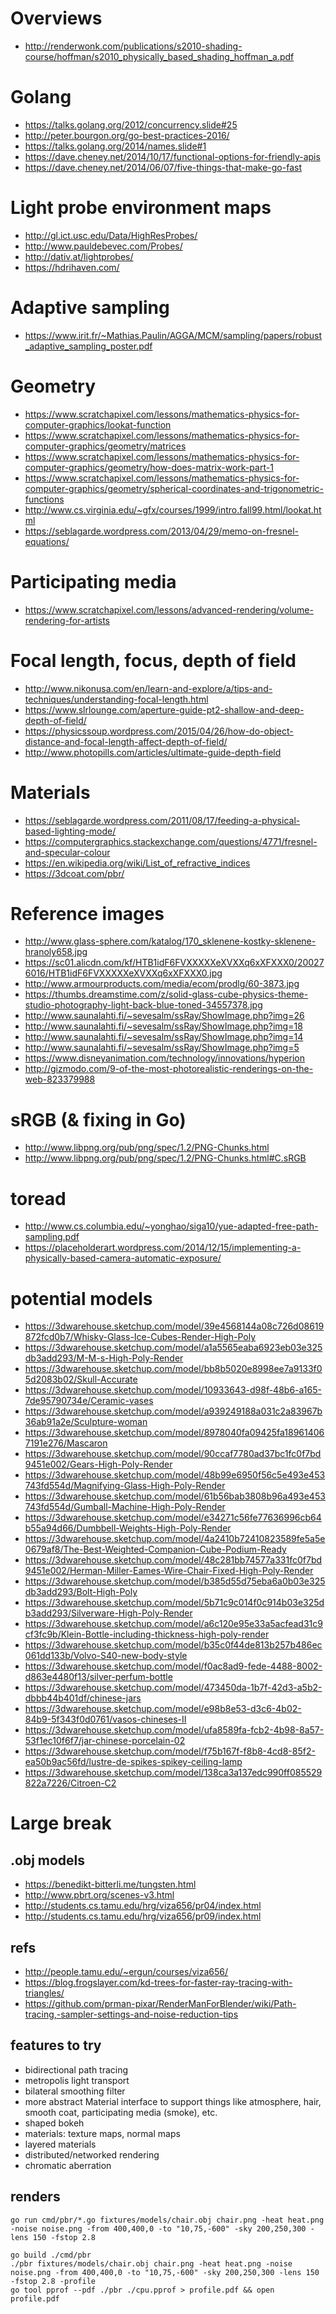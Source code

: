 # Overviews

- http://renderwonk.com/publications/s2010-shading-course/hoffman/s2010_physically_based_shading_hoffman_a.pdf

# Golang

- https://talks.golang.org/2012/concurrency.slide#25
- http://peter.bourgon.org/go-best-practices-2016/
- https://talks.golang.org/2014/names.slide#1
- https://dave.cheney.net/2014/10/17/functional-options-for-friendly-apis
- https://dave.cheney.net/2014/06/07/five-things-that-make-go-fast

# Light probe environment maps

- http://gl.ict.usc.edu/Data/HighResProbes/
- http://www.pauldebevec.com/Probes/
- http://dativ.at/lightprobes/
- https://hdrihaven.com/

# Adaptive sampling

- https://www.irit.fr/~Mathias.Paulin/AGGA/MCM/sampling/papers/robust_adaptive_sampling_poster.pdf

# Geometry

- https://www.scratchapixel.com/lessons/mathematics-physics-for-computer-graphics/lookat-function
- https://www.scratchapixel.com/lessons/mathematics-physics-for-computer-graphics/geometry/matrices
- https://www.scratchapixel.com/lessons/mathematics-physics-for-computer-graphics/geometry/how-does-matrix-work-part-1
- https://www.scratchapixel.com/lessons/mathematics-physics-for-computer-graphics/geometry/spherical-coordinates-and-trigonometric-functions
- http://www.cs.virginia.edu/~gfx/courses/1999/intro.fall99.html/lookat.html
- https://seblagarde.wordpress.com/2013/04/29/memo-on-fresnel-equations/

# Participating media

- https://www.scratchapixel.com/lessons/advanced-rendering/volume-rendering-for-artists

# Focal length, focus, depth of field

- http://www.nikonusa.com/en/learn-and-explore/a/tips-and-techniques/understanding-focal-length.html
- https://www.slrlounge.com/aperture-guide-pt2-shallow-and-deep-depth-of-field/
- https://physicssoup.wordpress.com/2015/04/26/how-do-object-distance-and-focal-length-affect-depth-of-field/
- http://www.photopills.com/articles/ultimate-guide-depth-field

# Materials

- https://seblagarde.wordpress.com/2011/08/17/feeding-a-physical-based-lighting-mode/
- https://computergraphics.stackexchange.com/questions/4771/fresnel-and-specular-colour
- https://en.wikipedia.org/wiki/List_of_refractive_indices
- https://3dcoat.com/pbr/

# Reference images

- http://www.glass-sphere.com/katalog/170_sklenene-kostky-sklenene-hranoly658.jpg
- https://sc01.alicdn.com/kf/HTB1idF6FVXXXXXeXVXXq6xXFXXX0/200276016/HTB1idF6FVXXXXXeXVXXq6xXFXXX0.jpg
- http://www.armourproducts.com/media/ecom/prodlg/60-3873.jpg
- https://thumbs.dreamstime.com/z/solid-glass-cube-physics-theme-studio-photography-light-back-blue-toned-34557378.jpg
- http://www.saunalahti.fi/~sevesalm/ssRay/ShowImage.php?img=26
- http://www.saunalahti.fi/~sevesalm/ssRay/ShowImage.php?img=18
- http://www.saunalahti.fi/~sevesalm/ssRay/ShowImage.php?img=14
- http://www.saunalahti.fi/~sevesalm/ssRay/ShowImage.php?img=5
- https://www.disneyanimation.com/technology/innovations/hyperion
- http://gizmodo.com/9-of-the-most-photorealistic-renderings-on-the-web-823379988

# sRGB (& fixing in Go)

- http://www.libpng.org/pub/png/spec/1.2/PNG-Chunks.html
- http://www.libpng.org/pub/png/spec/1.2/PNG-Chunks.html#C.sRGB

# toread

- http://www.cs.columbia.edu/~yonghao/siga10/yue-adapted-free-path-sampling.pdf
- https://placeholderart.wordpress.com/2014/12/15/implementing-a-physically-based-camera-automatic-exposure/

# potential models

- https://3dwarehouse.sketchup.com/model/39e4568144a08c726d08619872fcd0b7/Whisky-Glass-Ice-Cubes-Render-High-Poly
- https://3dwarehouse.sketchup.com/model/a1a5565eaba6923eb03e325db3add293/M-M-s-High-Poly-Render
- https://3dwarehouse.sketchup.com/model/bb8b5020e8998ee7a9133f05d2083b02/Skull-Accurate
- https://3dwarehouse.sketchup.com/model/10933643-d98f-48b6-a165-7de95790734e/Ceramic-vases
- https://3dwarehouse.sketchup.com/model/a939249188a031c2a83967b36ab91a2e/Sculpture-woman
- https://3dwarehouse.sketchup.com/model/8978040fa09425fa189614067191e276/Mascaron
- https://3dwarehouse.sketchup.com/model/90ccaf7780ad37bc1fc0f7bd9451e002/Gears-High-Poly-Render
- https://3dwarehouse.sketchup.com/model/48b99e6950f56c5e493e453743fd554d/Magnifying-Glass-High-Poly-Render
- https://3dwarehouse.sketchup.com/model/61b56bab3808b96a493e453743fd554d/Gumball-Machine-High-Poly-Render
- https://3dwarehouse.sketchup.com/model/e34271c56fe77636996cb64b55a94d66/Dumbbell-Weights-High-Poly-Render
- https://3dwarehouse.sketchup.com/model/4a2410b72410823589fe5a5e0679af8/The-Best-Weighted-Companion-Cube-Podium-Ready
- https://3dwarehouse.sketchup.com/model/48c281bb74577a331fc0f7bd9451e002/Herman-Miller-Eames-Wire-Chair-Fixed-High-Poly-Render
- https://3dwarehouse.sketchup.com/model/b385d55d75eba6a0b03e325db3add293/Bolt-High-Poly
- https://3dwarehouse.sketchup.com/model/5b71c9c014f0c914b03e325db3add293/Silverware-High-Poly-Render
- https://3dwarehouse.sketchup.com/model/a6c120e95e33a5acfead31c9cf3fc9b/Klein-Bottle-including-thickness-high-poly-render
- https://3dwarehouse.sketchup.com/model/b35c0f44de813b257b486ec061dd133b/Volvo-S40-new-body-style
- https://3dwarehouse.sketchup.com/model/f0ac8ad9-fede-4488-8002-d863e4480f13/silver-perfum-bottle
- https://3dwarehouse.sketchup.com/model/473450da-1b7f-42d3-a5b2-dbbb44b401df/chinese-jars
- https://3dwarehouse.sketchup.com/model/e98b8e53-d3c6-4b02-84b9-5f343f0d0761/vasos-chineses-II
- https://3dwarehouse.sketchup.com/model/ufa8589fa-fcb2-4b98-8a57-53f1ec10f6f7/jar-chinese-porcelain-02
- https://3dwarehouse.sketchup.com/model/f75b167f-f8b8-4cd8-85f2-ea50b9ac56fd/lustre-de-spikes-spikey-ceiling-lamp
- https://3dwarehouse.sketchup.com/model/138ca3a137edc990ff085529822a7226/Citroen-C2

# Large break

## .obj models

- https://benedikt-bitterli.me/tungsten.html
- http://www.pbrt.org/scenes-v3.html
- http://students.cs.tamu.edu/hrg/viza656/pr04/index.html
- http://students.cs.tamu.edu/hrg/viza656/pr09/index.html

## refs

- http://people.tamu.edu/~ergun/courses/viza656/
- https://blog.frogslayer.com/kd-trees-for-faster-ray-tracing-with-triangles/
- https://github.com/prman-pixar/RenderManForBlender/wiki/Path-tracing,-sampler-settings-and-noise-reduction-tips

## features to try

- bidirectional path tracing
- metropolis light transport
- bilateral smoothing filter
- more abstract Material interface to support things like atmosphere, hair, smooth coat, participating media (smoke), etc.
- shaped bokeh
- materials: texture maps, normal maps
- layered materials
- distributed/networked rendering
- chromatic aberration

## renders

```
go run cmd/pbr/*.go fixtures/models/chair.obj chair.png -heat heat.png -noise noise.png -from 400,400,0 -to "10,75,-600" -sky 200,250,300 -lens 150 -fstop 2.8

go build ./cmd/pbr
./pbr fixtures/models/chair.obj chair.png -heat heat.png -noise noise.png -from 400,400,0 -to "10,75,-600" -sky 200,250,300 -lens 150 -fstop 2.8 -profile
go tool pprof --pdf ./pbr ./cpu.pprof > profile.pdf && open profile.pdf
```